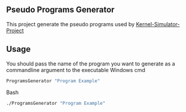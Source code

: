 ## Pseudo Programs Generator
This project generate the pseudo programs used by [Kernel-Simulator-Project](../Kernel-Simulator)

## Usage 
You should pass the name of the program you want to generate as a commandline argument to the executable
Windows cmd
```bash
ProgramsGenerator "Program Example"
```

Bash
```bash
./ProgramsGenerator "Program Example"
```
